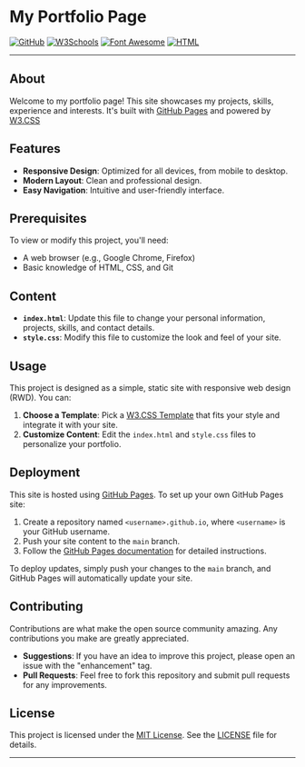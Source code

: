 # My Portfolio Page

[![GitHub](https://img.shields.io/badge/Hosted%20on-GitHub-181717.svg)](https://github.com/)
[![W3Schools](https://img.shields.io/badge/Docs-W3Schools-4A5C6D.svg)](https://www.w3schools.com/)
[![Font Awesome](https://img.shields.io/badge/Font%20Awesome-005C7F.svg)](https://fontawesome.com/)
[![HTML](https://img.shields.io/badge/Made%20with-HTML-E34F26.svg)](https://developer.mozilla.org/en-US/docs/Web/HTML)

---

## About

Welcome to my portfolio page! This site showcases my projects, skills, experience and interests. It's built with [GitHub Pages](https://pages.github.com/) and powered by [W3.CSS](https://www.w3schools.com/w3css/)

## Features

- **Responsive Design**: Optimized for all devices, from mobile to desktop.
- **Modern Layout**: Clean and professional design.
- **Easy Navigation**: Intuitive and user-friendly interface.

## Prerequisites

To view or modify this project, you'll need:

- A web browser (e.g., Google Chrome, Firefox)
- Basic knowledge of HTML, CSS, and Git

## Content

- **`index.html`**: Update this file to change your personal information, projects, skills, and contact details.
- **`style.css`**: Modify this file to customize the look and feel of your site.

## Usage

This project is designed as a simple, static site with responsive web design (RWD). You can:

1. **Choose a Template**: Pick a [W3.CSS Template](https://www.w3schools.com/w3css/w3css_templates.asp) that fits your style and integrate it with your site.
2. **Customize Content**: Edit the `index.html` and `style.css` files to personalize your portfolio.

## Deployment

This site is hosted using [GitHub Pages](https://pages.github.com/). To set up your own GitHub Pages site:

1. Create a repository named `<username>.github.io`, where `<username>` is your GitHub username.
2. Push your site content to the `main` branch.
3. Follow the [GitHub Pages documentation](https://docs.github.com/en/pages/getting-started-with-github-pages) for detailed instructions.

To deploy updates, simply push your changes to the `main` branch, and GitHub Pages will automatically update your site.

## Contributing

Contributions are what make the open source community amazing. Any contributions you make are greatly appreciated.

- **Suggestions**: If you have an idea to improve this project, please open an issue with the "enhancement" tag.
- **Pull Requests**: Feel free to fork this repository and submit pull requests for any improvements.

## License

This project is licensed under the [MIT License](LICENSE). See the [LICENSE](LICENSE) file for details.

---
